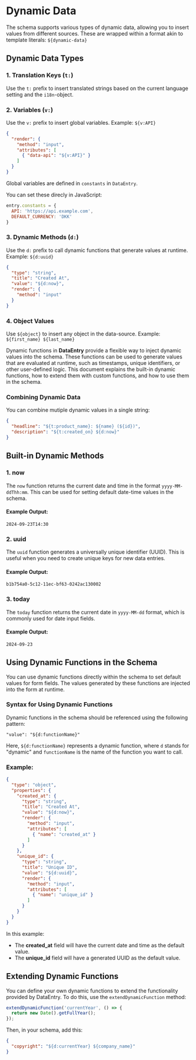 # Dynamic Data

The schema supports various types of dynamic data, allowing you to insert values from different sources. These are wrapped within a format akin to template literals: `${dynamic-data}`

## Dynamic Data Types

### 1. Translation Keys (`t:`)
Use the `t:` prefix to insert translated strings based on the current language setting and the `i18n`-object.

### 2. Variables (`v:`)
Use the `v:` prefix to insert global variables. Example: `${v:API}`

```json
{
  "render": {
    "method": "input",
    "attributes": [
      { "data-api": "${v:API}" }
    ]
  }
}
```

Global variables are defined in `constants` in `DataEntry`. 

You can set these direcly in JavaScript:

```js
entry.constants = {
  API: 'https://api.example.com',
  DEFAULT_CURRENCY: 'DKK'
}
```

### 3. Dynamic Methods (`d:`)
Use the `d:` prefix to call dynamic functions that generate values at runtime. Example: `${d:uuid}`

```json
{
  "type": "string",
  "title": "Created At",
  "value": "${d:now}",
  "render": {
    "method": "input"
  }
}
```

### 4. Object Values
Use `${object}` to insert any object in the data-source. Example: `${first_name} ${last_name}`

Dynamic functions in **DataEntry** provide a flexible way to inject dynamic values into the schema. These functions can be used to generate values that are evaluated at runtime, such as timestamps, unique identifiers, or other user-defined logic. This document explains the built-in dynamic functions, how to extend them with custom functions, and how to use them in the schema.


### Combining Dynamic Data

You can combine mutiple dynamic values in a single string:

```json
{
  "headline": "${t:product_name}: ${name} (${id})",
  "description": "${t:created_on} ${d:now}"
}
```

## Built-in Dynamic Methods

### 1. **now**

The `now` function returns the current date and time in the format `yyyy-MM-ddThh:mm`. This can be used for setting default date-time values in the schema.

#### Example Output:
```
2024-09-23T14:30
```

### 2. **uuid**

The `uuid` function generates a universally unique identifier (UUID). This is useful when you need to create unique keys for new data entries.

#### Example Output:
```
b1b754a0-5c12-11ec-bf63-0242ac130002
```

### 3. **today**

The `today` function returns the current date in `yyyy-MM-dd` format, which is commonly used for date input fields.

#### Example Output:
```
2024-09-23
```

## Using Dynamic Functions in the Schema

You can use dynamic functions directly within the schema to set default values for form fields. The values generated by these functions are injected into the form at runtime.

### Syntax for Using Dynamic Functions

Dynamic functions in the schema should be referenced using the following pattern:

```
"value": "${d:functionName}"
```

Here, `${d:functionName}` represents a dynamic function, where `d` stands for "dynamic" and `functionName` is the name of the function you want to call.

### Example:

```json
{
  "type": "object",
  "properties": {
    "created_at": {
      "type": "string",
      "title": "Created At",
      "value": "${d:now}",
      "render": {
        "method": "input",
        "attributes": [
          { "name": "created_at" }
        ]
      }
    },
    "unique_id": {
      "type": "string",
      "title": "Unique ID",
      "value": "${d:uuid}",
      "render": {
        "method": "input",
        "attributes": [
          { "name": "unique_id" }
        ]
      }
    }
  }
}
```

In this example:
- The **created_at** field will have the current date and time as the default value.
- The **unique_id** field will have a generated UUID as the default value.

## Extending Dynamic Functions

You can define your own dynamic functions to extend the functionality provided by DataEntry. To do this, use the `extendDynamicFunction` method:

```js
extendDynamicFunction('currentYear', () => {
  return new Date().getFullYear();
});
```

Then, in your schema, add this:

```json
{
  "copyright": "${d:currentYear} ${company_name}"
}
```
